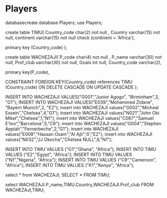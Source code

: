 # Players
databasecreate database Players;
use Players;

create table TIMU(
Country_code char(2) not null ,
Country varchar(15) not null,
continent varchar(15) not null check (continent = 'Africa'),

primary key (Country_code)
);

create table WACHEZAJI(
P_code char(4) not null ,
P_name varchar(30) not null,
Prof_club varchar(30) not null,
Goals int  null,
Country_code varchar(2),

primary key(P_code),

CONSTRAINT FOREIGN KEY(Country_code)
references TIMU (Country_code)
ON DELETE CASCADE ON UPDATE CASCADE
);

INSERT INTO WACHEZAJI VALUES("G001","Junior Agogo", "Birminham",3, "G1");
INSERT INTO WACHEZAJI VALUES("E039","Mohammed Zidane", "Bayern Munich",2, "E2");
insert into WACHEZAJI values("G002","Micheal Essein","Chelsea",4,"G1");
insert into WACHEZAJI values("N021","John Obi Mikel","Chelsea",1,"N1");
insert into WACHEZAJI values("C087","Samuel E'too","Barcelona",5,"C9");
insert into WACHEZAJI values("G004","Stephen Appiah","Fernerbeche",2,"G1");
insert into WACHEZAJI values("E009","Hassan Osam","Al Ajli",'0',"E2");
insert into WACHEZAJI values("N032","JJ Okocha","Chelsea NULL",6,"N1");

INSERT INTO TIMU VALUES ("G1","Ghana", "Africa");
INSERT INTO TIMU VALUES ("E2","Egypt", "Africa");
INSERT INTO TIMU VALUES ("N1","Nigeria", "Africa");
INSERT INTO TIMU VALUES ("C9","Cameroon", "Africa");
INSERT INTO TIMU VALUES ("K1","Kenya", "Africa");

select * from WACHEZAJI;
SELECT * FROM TIMU;

select WACHEZAJI.P_name,TIMU.Country,WACHEZAJI.Prof_club FROM WACHEZAJI,TIMU;
